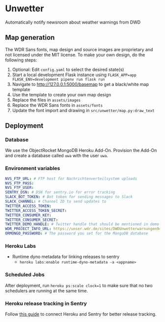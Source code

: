 # Unwetter

Automatically notify newsroom about weather warnings from DWD

## Map generation

The WDR Sans fonts, map design and source images are proprietary and not licensed under the MIT license. To make your own design, do the following steps:

1. Optional: Edit `config.yaml` to select the desired state(s)
2. Start a local development Flask instance using `FLASK_APP=app FLASK_ENV=development pipenv run flask run`
3. Navigate to http://127.0.0.1:5000/basemap to get a black/white map template
4. Use the template to create your own map design
5. Replace the files in `assets/images`
6. Replace the WDR Sans fonts in `assets/fonts`
7. Update the font import and drawing in `src/unwetter/map.py:draw_text`

## Deployment

### Database

We use the ObjectRocket MongoDB Heroku Add-On. Provision the Add-On and create a database called `uwa` with the user `uwa`.

### Environment variables

```yaml
NVS_FTP_URL: # FTP host for Nachrichtenverteilsystem uploads
NVS_FTP_PASS:
NVS_FTP_USER:
SENTRY_DSN: # DSN for sentry.io for error tracking
SLACK_BOT_TOKEN: # Bot token for sending messages to Slack
SLACK_CHANNEL: # Channel ID to send updates to
TWITTER_ACCESS_TOKEN:
TWITTER_ACCESS_TOKEN_SECRET:
TWITTER_CONSUMER_KEY:
TWITTER_CONSUMER_SECRET:
TWITTER_DEMO_HANDLE: # Twitter handle that should be mentioned in demo tweets
WDR_PROJECT_INFO_URL: https://unser.wdr.de/sites/DWDUnwetterwarnungen94e47adr/SitePages/Details%20Unwetterwarnungen.aspx
ORMONGO_PASSWORD: # The password you set for the MongoDB database
```

### Heroku Labs

- Runtime dyno metadata for linking releases to sentry
  - `heroku labs:enable runtime-dyno-metadata -a <appname>`

### Scheduled Jobs

After deployment, run `heroku ps:scale clock=1` to make sure that no two schedulers are running
at the same time.

### Heroku release tracking in Sentry

Follow [this guide](https://blog.sentry.io/2017/05/15/heroku-commits) to connect Heroku and Sentry
for better release tracking.
